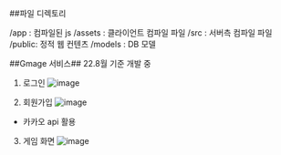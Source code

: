##파일 디렉토리

/app : 컴파일된 js
/assets : 클라이언트 컴파일 파일
/src : 서버측 컴파일 파일
/public: 정적 웹 컨텐츠
/models : DB 모델

##Gmage 서비스##
22.8월 기준 개발 중

1. 로그인
![image](https://user-images.githubusercontent.com/84844841/185320266-db7d5d4e-e595-4e87-ac8b-8cd290ef1fac.png)

2. 회원가입
![image](https://user-images.githubusercontent.com/84844841/185320492-03515da0-228d-4df6-81a8-d9e51f88ccce.png)

- 카카오 api 활용

3. 게임 화면
![image](https://user-images.githubusercontent.com/84844841/185320983-f500a0cd-c231-44df-98d6-3ce1fe396ef8.png)
